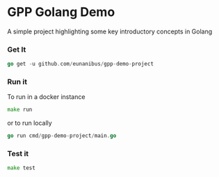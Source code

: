 # GPP Golang Demo

A simple project highlighting some key introductory concepts in Golang

### Get It
```go
go get -u github.com/eunanibus/gpp-demo-project
```

### Run it

To run in a docker instance
```go
make run
```

or to run locally

```go
go run cmd/gpp-demo-project/main.go
```

### Test it
```go
make test
```